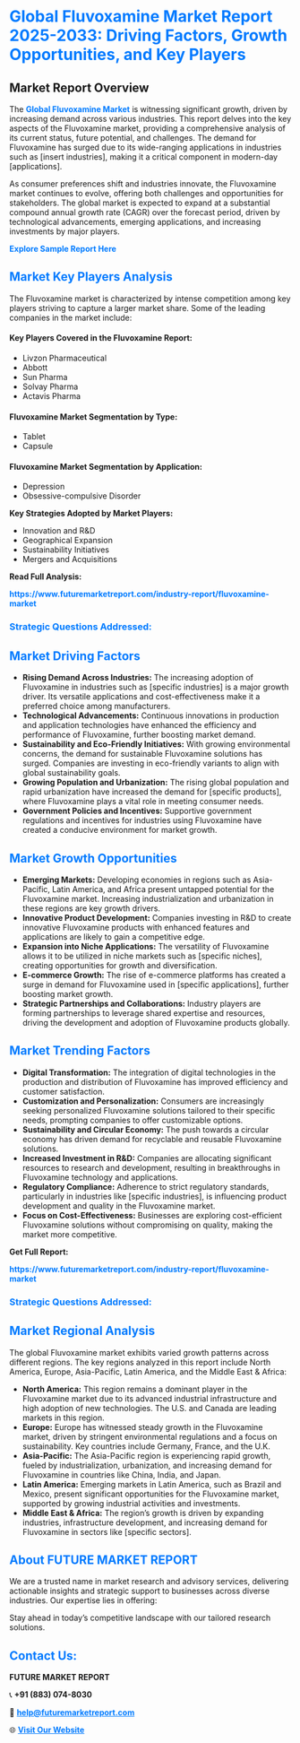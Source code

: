 <h1 style="color: #007BFF;">Global Fluvoxamine Market Report 2025-2033: Driving Factors, Growth Opportunities, and Key Players</h1>

<section id="overview">
<h2>Market Report Overview</h2>
<p>The <a href="https://www.futuremarketreport.com/industry-report/fluvoxamine-market" style="color: #007BFF; text-decoration: none;"><strong>Global Fluvoxamine Market</strong></a> is witnessing significant growth, driven by increasing demand across various industries. This report delves into the key aspects of the Fluvoxamine market, providing a comprehensive analysis of its current status, future potential, and challenges. The demand for Fluvoxamine has surged due to its wide-ranging applications in industries such as [insert industries], making it a critical component in modern-day [applications].</p>
<p>As consumer preferences shift and industries innovate, the Fluvoxamine market continues to evolve, offering both challenges and opportunities for stakeholders. The global market is expected to expand at a substantial compound annual growth rate (CAGR) over the forecast period, driven by technological advancements, emerging applications, and increasing investments by major players.</p>
</section>

<section id="overview">
<p><a href="https://www.futuremarketreport.com/request-sample/reportId=55737" style="color: #007BFF; text-decoration: none;"><strong>Explore Sample Report Here</strong></a></p>
</section>

<section id="key-players">
<h2 style="color: #007BFF;">Market Key Players Analysis</h2>
<p>The Fluvoxamine market is characterized by intense competition among key players striving to capture a larger market share. Some of the leading companies in the market include:</p>
<h4>Key Players Covered in the Fluvoxamine Report:</h4>
<ul><li>Livzon Pharmaceutical</li><li>Abbott</li><li>Sun Pharma</li><li>Solvay Pharma</li><li>Actavis Pharma</li></ul>
<h4>Fluvoxamine Market Segmentation by Type:</h4>
<ul><li>Tablet</li><li>Capsule</li></ul>

<h4>Fluvoxamine Market Segmentation by Application:</h4>
<ul><li>Depression</li><li>Obsessive-compulsive Disorder</li></ul>
<p><strong>Key Strategies Adopted by Market Players:</strong></p>
<ul>
<li>Innovation and R&D</li>
<li>Geographical Expansion</li>
<li>Sustainability Initiatives</li>
<li>Mergers and Acquisitions</li>
</ul>
</section>

<section>
<p><strong>Read Full Analysis: </strong></p><a href="https://www.futuremarketreport.com/industry-report/fluvoxamine-market" style="color: #007BFF; text-decoration: none;"><strong>https://www.futuremarketreport.com/industry-report/fluvoxamine-market</strong></a>
<h3 style="color: #007BFF;">Strategic Questions Addressed:</h3>
</section>

<section id="driving-factors">
<h2 style="color: #007BFF;">Market Driving Factors</h2>
<ul>
<li><strong>Rising Demand Across Industries:</strong> The increasing adoption of Fluvoxamine in industries such as [specific industries] is a major growth driver. Its versatile applications and cost-effectiveness make it a preferred choice among manufacturers.</li>
<li><strong>Technological Advancements:</strong> Continuous innovations in production and application technologies have enhanced the efficiency and performance of Fluvoxamine, further boosting market demand.</li>
<li><strong>Sustainability and Eco-Friendly Initiatives:</strong> With growing environmental concerns, the demand for sustainable Fluvoxamine solutions has surged. Companies are investing in eco-friendly variants to align with global sustainability goals.</li>
<li><strong>Growing Population and Urbanization:</strong> The rising global population and rapid urbanization have increased the demand for [specific products], where Fluvoxamine plays a vital role in meeting consumer needs.</li>
<li><strong>Government Policies and Incentives:</strong> Supportive government regulations and incentives for industries using Fluvoxamine have created a conducive environment for market growth.</li>
</ul>
</section>

<section id="growth-opportunities">
<h2 style="color: #007BFF;">Market Growth Opportunities</h2>
<ul>
<li><strong>Emerging Markets:</strong> Developing economies in regions such as Asia-Pacific, Latin America, and Africa present untapped potential for the Fluvoxamine market. Increasing industrialization and urbanization in these regions are key growth drivers.</li>
<li><strong>Innovative Product Development:</strong> Companies investing in R&D to create innovative Fluvoxamine products with enhanced features and applications are likely to gain a competitive edge.</li>
<li><strong>Expansion into Niche Applications:</strong> The versatility of Fluvoxamine allows it to be utilized in niche markets such as [specific niches], creating opportunities for growth and diversification.</li>
<li><strong>E-commerce Growth:</strong> The rise of e-commerce platforms has created a surge in demand for Fluvoxamine used in [specific applications], further boosting market growth.</li>
<li><strong>Strategic Partnerships and Collaborations:</strong> Industry players are forming partnerships to leverage shared expertise and resources, driving the development and adoption of Fluvoxamine products globally.</li>
</ul>
</section>

<section id="trending-factors">
<h2 style="color: #007BFF;">Market Trending Factors</h2>
<ul>
<li><strong>Digital Transformation:</strong> The integration of digital technologies in the production and distribution of Fluvoxamine has improved efficiency and customer satisfaction.</li>
<li><strong>Customization and Personalization:</strong> Consumers are increasingly seeking personalized Fluvoxamine solutions tailored to their specific needs, prompting companies to offer customizable options.</li>
<li><strong>Sustainability and Circular Economy:</strong> The push towards a circular economy has driven demand for recyclable and reusable Fluvoxamine solutions.</li>
<li><strong>Increased Investment in R&D:</strong> Companies are allocating significant resources to research and development, resulting in breakthroughs in Fluvoxamine technology and applications.</li>
<li><strong>Regulatory Compliance:</strong> Adherence to strict regulatory standards, particularly in industries like [specific industries], is influencing product development and quality in the Fluvoxamine market.</li>
<li><strong>Focus on Cost-Effectiveness:</strong> Businesses are exploring cost-efficient Fluvoxamine solutions without compromising on quality, making the market more competitive.</li>
</ul>
</section>

<section>
<p><strong>Get Full Report: </strong></p><a href="https://www.futuremarketreport.com/industry-report/fluvoxamine-market" style="color: #007BFF; text-decoration: none;"><strong>https://www.futuremarketreport.com/industry-report/fluvoxamine-market</strong></a>
<h3 style="color: #007BFF;">Strategic Questions Addressed:</h3>
</section>


<section id="regional-analysis">
<h2 style="color: #007BFF;">Market Regional Analysis</h2>
<p>The global Fluvoxamine market exhibits varied growth patterns across different regions. The key regions analyzed in this report include North America, Europe, Asia-Pacific, Latin America, and the Middle East & Africa:</p>
<ul>
<li><strong>North America:</strong> This region remains a dominant player in the Fluvoxamine market due to its advanced industrial infrastructure and high adoption of new technologies. The U.S. and Canada are leading markets in this region.</li>
<li><strong>Europe:</strong> Europe has witnessed steady growth in the Fluvoxamine market, driven by stringent environmental regulations and a focus on sustainability. Key countries include Germany, France, and the U.K.</li>
<li><strong>Asia-Pacific:</strong> The Asia-Pacific region is experiencing rapid growth, fueled by industrialization, urbanization, and increasing demand for Fluvoxamine in countries like China, India, and Japan.</li>
<li><strong>Latin America:</strong> Emerging markets in Latin America, such as Brazil and Mexico, present significant opportunities for the Fluvoxamine market, supported by growing industrial activities and investments.</li>
<li><strong>Middle East & Africa:</strong> The region’s growth is driven by expanding industries, infrastructure development, and increasing demand for Fluvoxamine in sectors like [specific sectors].</li>
</ul>
</section>

<footer>
<h2 style="color: #007BFF;">About FUTURE MARKET REPORT</h2>
<p>We are a trusted name in market research and advisory services, delivering actionable insights and strategic support to businesses across diverse industries. Our expertise lies in offering:</p>

<p>Stay ahead in today’s competitive landscape with our tailored research solutions.</p>

<h2 style="color: #007BFF;">Contact Us:</h2>
<p><strong>FUTURE MARKET REPORT</strong></p>
<p>📞 <strong>+91 (883) 074-8030</strong></p>
<p>📧 <strong><a href="mailto:help@futuremarketreport.com" style="color: #007BFF;">help@futuremarketreport.com</a></strong></p>
<p>🌐 <strong><a href="https://www.futuremarketreport.com/" style="color: #007BFF;">Visit Our Website</a></strong></p>
</footer>